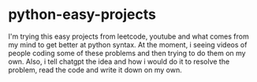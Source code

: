 # python-easy-projects
 I'm trying this easy projects from leetcode, youtube and what comes from my mind to get better at python syntax.
 At the moment, i seeing videos of people coding some of these problems and then trying to do them on my own. Also, i tell chatgpt the idea and how i would do it to resolve the problem, read the code and write it down on my own.
